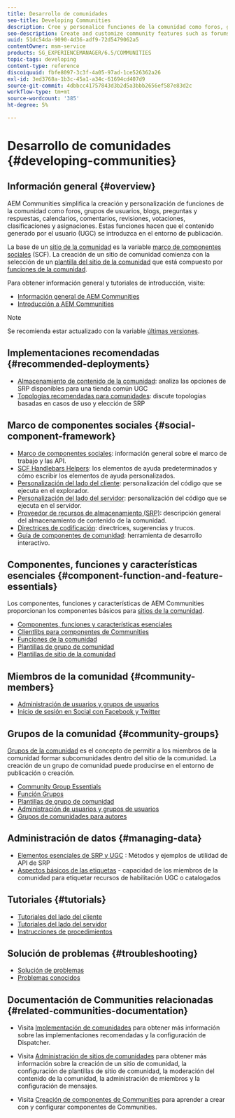 ```yaml
---
title: Desarrollo de comunidades
seo-title: Developing Communities
description: Cree y personalice funciones de la comunidad como foros, grupos de usuarios y mucho más
seo-description: Create and customize community features such as forums, user groups, and more
uuid: 51dc54da-9090-4d36-adf9-72d5479062a5
contentOwner: msm-service
products: SG_EXPERIENCEMANAGER/6.5/COMMUNITIES
topic-tags: developing
content-type: reference
discoiquuid: fbfe8097-3c3f-4a05-97ad-1ce526362a26
exl-id: 3ed3768a-1b3c-45a1-a34c-61694cd407d9
source-git-commit: 4dbbcc41757843d3b2d5a3bbb2656ef587e83d2c
workflow-type: tm+mt
source-wordcount: '385'
ht-degree: 5%

---
```


# Desarrollo de comunidades  {#developing-communities}

## Información general {#overview}

AEM Communities simplifica la creación y personalización de funciones de la comunidad como foros, grupos de usuarios, blogs, preguntas y respuestas, calendarios, comentarios, revisiones, votaciones, clasificaciones y asignaciones. Estas funciones hacen que el contenido generado por el usuario (UGC) se introduzca en el entorno de publicación.

La base de un [sitio de la comunidad](overview.md#communitiessites) es la variable [marco de componentes sociales](scf.md) (SCF). La creación de un sitio de comunidad comienza con la selección de un [plantilla del sitio de la comunidad](sites-console.md) que está compuesto por [funciones de la comunidad](functions.md).

Para obtener información general y tutoriales de introducción, visite:

* [Información general de AEM Communities](overview.md)
* [Introducción a AEM Communities](getting-started.md)

>[!NOTE]
> 
>Se recomienda estar actualizado con la variable [últimas versiones](deploy-communities.md#latest-releases).

## Implementaciones recomendadas {#recommended-deployments}

* [Almacenamiento de contenido de la comunidad](working-with-srp.md): analiza las opciones de SRP disponibles para una tienda común UGC
* [Topologías recomendadas para comunidades](topologies.md): discute topologías basadas en casos de uso y elección de SRP

## Marco de componentes sociales {#social-component-framework}

* [Marco de componentes sociales](scf.md): información general sobre el marco de trabajo y las API.
* [SCF Handlebars Helpers](handlebars-helpers.md): los elementos de ayuda predeterminados y cómo escribir los elementos de ayuda personalizados.
* [Personalización del lado del cliente](client-customize.md): personalización del código que se ejecuta en el explorador.
* [Personalización del lado del servidor](server-customize.md): personalización del código que se ejecuta en el servidor.
* [Proveedor de recursos de almacenamiento (SRP)](srp.md): descripción general del almacenamiento de contenido de la comunidad.
* [Directrices de codificación](code-guide.md): directrices, sugerencias y trucos.
* [Guía de componentes de comunidad](components-guide.md): herramienta de desarrollo interactivo.

## Componentes, funciones y características esenciales {#component-function-and-feature-essentials}

Los componentes, funciones y características de AEM Communities proporcionan los componentes básicos para [sitios de la comunidad](sites-console.md).

* [Componentes, funciones y características esenciales](essentials.md)
* [Clientlibs para componentes de Communities](clientlibs.md)
* [Funciones de la comunidad](functions.md)
* [Plantillas de grupo de comunidad](tools-groups.md)
* [Plantillas de sitio de la comunidad](sites.md)

## Miembros de la comunidad {#community-members}

* [Administración de usuarios y grupos de usuarios](users.md)
* [Inicio de sesión en Social con Facebook y Twitter](social-login.md)

## Grupos de la comunidad {#community-groups}

[Grupos de la comunidad](overview.md#communitygroups) es el concepto de permitir a los miembros de la comunidad formar subcomunidades dentro del sitio de la comunidad. La creación de un grupo de comunidad puede producirse en el entorno de publicación o creación.

* [Community Group Essentials](essentials-groups.md)
* [Función Grupos](functions.md#groups-function)
* [Plantillas de grupo de comunidad](tools-groups.md)
* [Administración de usuarios y grupos de usuarios](users.md)
* [Grupos de comunidades para autores](creating-groups.md)

## Administración de datos {#managing-data}

* [Elementos esenciales de SRP y UGC](srp-and-ugc.md) : Métodos y ejemplos de utilidad de API de SRP
* [Aspectos básicos de las etiquetas](tag.md) - capacidad de los miembros de la comunidad para etiquetar recursos de habilitación UGC o catalogados

## Tutoriales {#tutorials}

* [Tutoriales del lado del cliente](tutorials.md#client-side-customization)
* [Tutoriales del lado del servidor](tutorials.md#server-side-customization)
* [Instrucciones de procedimientos](tutorials.md#how-to-instructions)

## Solución de problemas {#troubleshooting}

* [Solución de problemas](troubleshooting.md)
* [Problemas conocidos](/help/release-notes/release-notes.md)

## Documentación de Communities relacionadas {#related-communities-documentation}

* Visita [Implementación de comunidades](deploy-communities.md) para obtener más información sobre las implementaciones recomendadas y la configuración de Dispatcher.

* Visita [Administración de sitios de comunidades](administer-landing.md) para obtener más información sobre la creación de un sitio de comunidad, la configuración de plantillas de sitio de comunidad, la moderación del contenido de la comunidad, la administración de miembros y la configuración de mensajes.

* Visita [Creación de componentes de Communities](author-communities.md) para aprender a crear con y configurar componentes de Communities.
